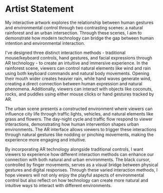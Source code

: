 # Artist Statement

My interactive artwork explores the relationship between human gestures and environmental control through two contrasting scenes: a natural rainforest and an urban intersection. Through these scenes, I aim to demonstrate how modern technology can bridge the gap between human intention and environmental interaction.

I've designed three distinct interaction methods - traditional mouse/keyboard controls, hand gestures, and facial expressions through AR technology - to create an intuitive and immersive experience. In the rainforest scene, viewers can control natural elements like wind and rain using both keyboard commands and natural body movements. Opening their mouth wider creates heavier rain, while hand waves generate wind, creating a direct connection between human expression and natural phenomena. Additionally, viewers can interact with objects like coconuts, rocks, and puddles using either mouse clicks or hand gestures tracked by AR.

The urban scene presents a constructed environment where viewers can influence city life through traffic lights, vehicles, and natural elements like grass and flowers. The day-night cycle and traffic flow respond to viewer interactions, demonstrating how human intervention shapes urban environments. The AR interface allows viewers to trigger these interactions through natural gestures like nodding or pinching movements, making the experience more engaging and intuitive.

By incorporating AR technology alongside traditional controls, I want viewers to experience how different interaction methods can enhance our connection with both natural and urban environments. The black cursor, controlled by finger movements, serves as a visual bridge between physical gestures and digital responses. Through these varied interaction methods, I hope viewers will not only enjoy the playful aspects of environmental control but also reflect on how technology can create more natural and intuitive ways to interact with different environments.